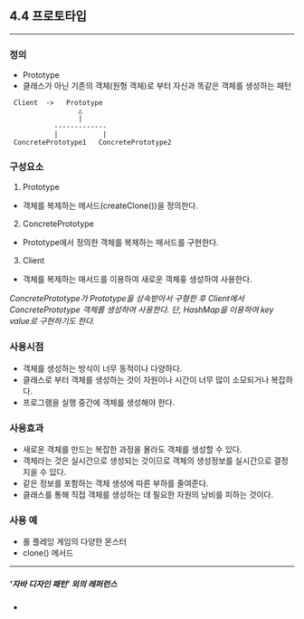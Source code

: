 4.4 프로토타입
---------------------

--------------------
### 정의
 - Prototype
 - 클래스가 아닌 기존의 객체(원형 객체)로 부터 자신과 똑같은 객체를 생성하는 패턴

 ~~~
  Client  ->   Prototype
                  △
                  |
            -------------
            |           |
  ConcretePrototype1   ConcretePrototype2
 ~~~

### 구성요소
 1. Prototype
   - 객체를 복제하는 메서드(createClone())을 정의한다.
 2. ConcretePrototype
   - Prototype에서 정의한 객체를 복제하는 매서드를 구현한다.
 3. Client
   - 객체를 복제하는 매서드를 이용하여 새로운 객체흫 생성하여 사용한다.

_ConcretePrototype가 Prototype을 상속받아서 구형한 후 Client에서 ConcretePrototype 객체를 생성하여 사용한다.
단, HashMap을 이용하여 key value로 구현하기도 한다._

### 사용시점
 - 객체를 생성하는 방식이 너무 동적이나 다양하다.
 - 클래스로 부터 객체를 생성하는 것이 자원이나 시간이 너무 많이 소모되거나 복잡하다.
 - 프로그램을 실행 중간에 객체를 생성해야 한다.

### 사용효과
 - 새로운 객체를 만드는 복잡한 과정을 몰라도 객체를 생성할 수 있다.
 - 객체라는 것은 실시간으로 생성되는 것이므로 객체의 생성정보를 실시간으로 결정지을 수 있다.
 - 같은 정보를 포함하는 객체 생성에 따른 부하를 줄여준다.
 - 클래스를 통해 직접 객체를 생성하는 데 필요한 자원의 낭비를 피하는 것이다.

### 사용 예
 - 롤 플레잉 게임의 다양한 몬스터
 - clone() 메서드

----------------
##### '자바 디자인 패턴' 외의 레퍼런스
-
